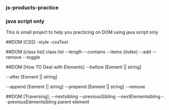 ### js-products-practice
### java script only
 This is small project to help you practicing on DOM using java script only 

##DOM [CSS] 
-style 
-cssText

##DOM [class list]
class list
--length
--contains
--items (index)
--add 
--remove
--toggle

##DOM [How TO Deal with Elements]
--before [Eement || string]

--after [Eement || string]

--append [Eement || string]
--prepend [Eement || string]
--remove

##DOM [Traversing];
--nextsibling
--previousSibling
--nextElementsibling
--previousElementsibling
parent element
